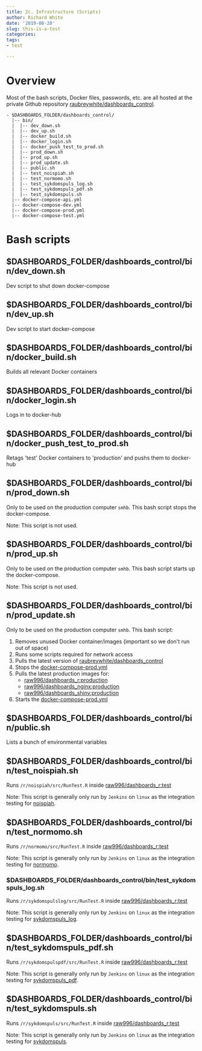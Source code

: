 ```yaml
---
title: 2c. Infrastructure (Scripts)
author: Richard White
date: '2019-08-20'
slug: this-is-a-test
categories:
tags: 
- test

---
```


# Overview

Most of the bash scripts, Docker files, passwords, etc. are all hosted at the private Github repository [raubreywhite/dashboards_control](https://github.com/raubreywhite/dashboards_control).

```
- $DASHBOARDS_FOLDER/dashboards_control/
  |-- bin/
  |  |-- dev_down.sh
  |  |-- dev_up.sh
  |  |-- docker_build.sh
  |  |-- docker_login.sh
  |  |-- docker_push_test_to_prod.sh
  |  |-- prod_down.sh
  |  |-- prod_up.sh
  |  |-- prod_update.sh
  |  |-- public.sh
  |  |-- test_noispiah.sh
  |  |-- test_normomo.sh
  |  |-- test_sykdomspuls_log.sh
  |  |-- test_sykdomspuls_pdf.sh
  |  |-- test_sykdomspuls.sh
  |-- docker-compose-api.yml
  |-- docker-compose-dev.yml
  |-- docker-compose-prod.yml
  |-- docker-compose-test.yml
```

# Bash scripts

## $DASHBOARDS_FOLDER/dashboards_control/bin/dev_down.sh

Dev script to shut down docker-compose

## $DASHBOARDS_FOLDER/dashboards_control/bin/dev_up.sh

Dev script to start docker-compose

## $DASHBOARDS_FOLDER/dashboards_control/bin/docker_build.sh

Builds all relevant Docker containers

## $DASHBOARDS_FOLDER/dashboards_control/bin/docker_login.sh

Logs in to docker-hub

## $DASHBOARDS_FOLDER/dashboards_control/bin/docker_push_test_to_prod.sh 

Retags 'test' Docker containers to 'production' and pushs them to docker-hub

## $DASHBOARDS_FOLDER/dashboards_control/bin/prod_down.sh

Only to be used on the production computer `smhb`. This bash script stops the docker-compose.

Note: This script is not used.

## $DASHBOARDS_FOLDER/dashboards_control/bin/prod_up.sh

Only to be used on the production computer `smhb`. This bash script starts up the docker-compose.

Note: This script is not used.
    
## $DASHBOARDS_FOLDER/dashboards_control/bin/prod_update.sh

Only to be used on the production computer `smhb`. This bash script:

1. Removes unused Docker container/images (important so we don't run out of space)
2. Runs some scripts required for network access
3. Pulls the latest version of [raubreywhite/dashboards_control](https://github.com/raubreywhite/dashboards_control)
4. Stops the [docker-compose-prod.yml](https://github.com/raubreywhite/dashboards_control/blob/master/infrastructure/docker-compose-prod.yml)
5. Pulls the latest production images for:
    - [raw996/dashboards_r:production](https://github.com/raubreywhite/dashboards_control/blob/master/infrastructure/dashboards_r/Dockerfile)
    - [raw996/dashboards_nginx:production](https://github.com/raubreywhite/dashboards_control/blob/master/infrastructure/dashboards_nginx/Dockerfile)
    - [raw996/dashboards_shiny:production](https://github.com/raubreywhite/dashboards_control/blob/master/infrastructure/dashboards_shiny/Dockerfile)
6. Starts the [docker-compose-prod.yml](https://github.com/raubreywhite/dashboards_control/blob/master/infrastructure/docker-compose-prod.yml)

## $DASHBOARDS_FOLDER/dashboards_control/bin/public.sh

Lists a bunch of environmental variables

## $DASHBOARDS_FOLDER/dashboards_control/bin/test_noispiah.sh

Runs `/r/noispiah/src/RunTest.R` inside [raw996/dashboards_r:test](https://github.com/raubreywhite/dashboards_control/blob/master/infrastructure/dashboards_r/Dockerfile)

Note: This script is generally only run by `Jenkins` on `linux` as the integration testing for [noispiah](https://folkehelseinstituttet.github.io/dashboards_noispiah/).

## $DASHBOARDS_FOLDER/dashboards_control/bin/test_normomo.sh

Runs `/r/normomo/src/RunTest.R` inside [raw996/dashboards_r:test](https://github.com/raubreywhite/dashboards_control/blob/master/infrastructure/dashboards_r/Dockerfile)

Note: This script is generally only run by `Jenkins` on `linux` as the integration testing for [normomo](https://folkehelseinstituttet.github.io/dashboards_normomo/).

### $DASHBOARDS_FOLDER/dashboards_control/bin/test_sykdomspuls_log.sh

Runs `/r/sykdomspulslog/src/RunTest.R` inside [raw996/dashboards_r:test](https://github.com/raubreywhite/dashboards_control/blob/master/infrastructure/dashboards_r/Dockerfile)

Note: This script is generally only run by `Jenkins` on `linux` as the integration testing for [sykdomspuls_log](https://folkehelseinstituttet.github.io/dashboards_sykdomspuls_log/).

## $DASHBOARDS_FOLDER/dashboards_control/bin/test_sykdomspuls_pdf.sh

Runs `/r/sykdomspulspdf/src/RunTest.R` inside [raw996/dashboards_r:test](https://github.com/raubreywhite/dashboards_control/blob/master/infrastructure/dashboards_r/Dockerfile)

Note: This script is generally only run by `Jenkins` on `linux` as the integration testing for [sykdomspuls_pdf](https://folkehelseinstituttet.github.io/dashboards_sykdomspuls_pdf/).

## $DASHBOARDS_FOLDER/dashboards_control/bin/test_sykdomspuls.sh

Runs `/r/sykdomspuls/src/RunTest.R` inside [raw996/dashboards_r:test](https://github.com/raubreywhite/dashboards_control/blob/master/infrastructure/dashboards_r/Dockerfile)

Note: This script is generally only run by `Jenkins` on `linux` as the integration testing for [sykdomspuls](https://folkehelseinstituttet.github.io/dashboards_sykdomspuls/).


